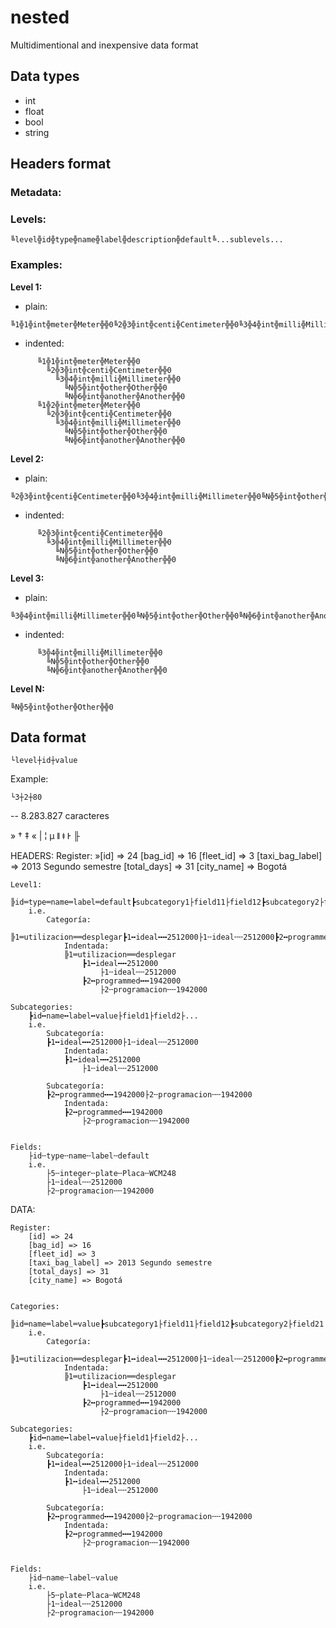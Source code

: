 # nested
Multidimentional and inexpensive data format



## Data types
* int
* float
* bool
* string

## Headers format

### Metadata:

### Levels:
```
╚level╬id╬type╬name╬label╬description╬default╚...sublevels...
```
### Examples:
**Level 1:**
* plain:
```
╚1╬1╬int╬meter╬Meter╬╬0╚2╬3╬int╬centi╬Centimeter╬╬0╚3╬4╬int╬milli╬Millimeter╬╬0╚N╬5╬int╬other╬Other╬╬0╚N╬6╬int╬another╬Another╬╬0╚1╬2╬int╬meter╬Meter╬╬0╚2╬3╬int╬centi╬Centimeter╬╬0╚3╬4╬int╬milli╬Millimeter╬╬0╚N╬5╬int╬other╬Other╬╬0╚N╬6╬int╬another╬Another╬╬0
```
* indented:
```
      ╚1╬1╬int╬meter╬Meter╬╬0
        ╚2╬3╬int╬centi╬Centimeter╬╬0
          ╚3╬4╬int╬milli╬Millimeter╬╬0
            ╚N╬5╬int╬other╬Other╬╬0
            ╚N╬6╬int╬another╬Another╬╬0
      ╚1╬2╬int╬meter╬Meter╬╬0
        ╚2╬3╬int╬centi╬Centimeter╬╬0
          ╚3╬4╬int╬milli╬Millimeter╬╬0
            ╚N╬5╬int╬other╬Other╬╬0
            ╚N╬6╬int╬another╬Another╬╬0
```

**Level 2:**
* plain:
```
╚2╬3╬int╬centi╬Centimeter╬╬0╚3╬4╬int╬milli╬Millimeter╬╬0╚N╬5╬int╬other╬Other╬╬0╚N╬6╬int╬another╬Another╬╬0
```
* indented:
```
      ╚2╬3╬int╬centi╬Centimeter╬╬0
        ╚3╬4╬int╬milli╬Millimeter╬╬0
          ╚N╬5╬int╬other╬Other╬╬0
          ╚N╬6╬int╬another╬Another╬╬0
```

**Level 3:**
* plain:
```
╚3╬4╬int╬milli╬Millimeter╬╬0╚N╬5╬int╬other╬Other╬╬0╚N╬6╬int╬another╬Another╬╬0
```
* indented:
```
      ╚3╬4╬int╬milli╬Millimeter╬╬0
        ╚N╬5╬int╬other╬Other╬╬0
        ╚N╬6╬int╬another╬Another╬╬0
```

**Level N:**
```
╚N╬5╬int╬other╬Other╬╬0
```



## Data format


```
└level┼id┼value
```
Example:
```
└3┼2┼80
```


-- 8.283.827 caracteres

»
†
‡
«
|
¦
µ
ǁ
ǂ
Ͱ
╟

HEADERS:
	Register:
		»[id] => 24
        [bag_id] => 16
        [fleet_id] => 3
        [taxi_bag_label] => 2013 Segundo semestre
        [total_days] => 31
        [city_name] => Bogotá


	Level1:
		╠id═type═name═label═default┣subcategory1├field11├field12┣subcategory2├field21├field22
		i.e.
			Categoría:
			╠1═utilizacion══desplegar┣1╍ideal╍╍2512000├1╌ideal╌╌2512000┣2╍programmed╍╍1942000├2╌programacion╌╌1942000
				Indentada:
				╠1═utilizacion══desplegar
					┣1╍ideal╍╍2512000
						├1╌ideal╌╌2512000
					┣2╍programmed╍╍1942000
						├2╌programacion╌╌1942000

	Subcategories:
		┣id╍name╍label╍value├field1├field2├...
		i.e.
			Subcategoría:
			┣1╍ideal╍╍2512000├1╌ideal╌╌2512000
				Indentada:
				┣1╍ideal╍╍2512000
					├1╌ideal╌╌2512000

			Subcategoría:
			┣2╍programmed╍╍1942000├2╌programacion╌╌1942000
				Indentada:
				┣2╍programmed╍╍1942000
					├2╌programacion╌╌1942000


	Fields:
		├id╌type╌name╌label╌default
		i.e.
			├5╌integer╌plate╌Placa╌WCM248
			├1╌ideal╌╌2512000
			├2╌programacion╌╌1942000




DATA:

	Register:
		[id] => 24
        [bag_id] => 16
        [fleet_id] => 3
        [taxi_bag_label] => 2013 Segundo semestre
        [total_days] => 31
        [city_name] => Bogotá


	Categories:
		╠id═name═label═value┣subcategory1├field11├field12┣subcategory2├field21├field22
		i.e.
			Categoría:
			╠1═utilizacion══desplegar┣1╍ideal╍╍2512000├1╌ideal╌╌2512000┣2╍programmed╍╍1942000├2╌programacion╌╌1942000
				Indentada:
				╠1═utilizacion══desplegar
					┣1╍ideal╍╍2512000
						├1╌ideal╌╌2512000
					┣2╍programmed╍╍1942000
						├2╌programacion╌╌1942000

	Subcategories:
		┣id╍name╍label╍value├field1├field2├...
		i.e.
			Subcategoría:
			┣1╍ideal╍╍2512000├1╌ideal╌╌2512000
				Indentada:
				┣1╍ideal╍╍2512000
					├1╌ideal╌╌2512000

			Subcategoría:
			┣2╍programmed╍╍1942000├2╌programacion╌╌1942000
				Indentada:
				┣2╍programmed╍╍1942000
					├2╌programacion╌╌1942000


	Fields:
		├id╌name╌label╌value
		i.e.
			├5╌plate╌Placa╌WCM248
			├1╌ideal╌╌2512000
			├2╌programacion╌╌1942000
